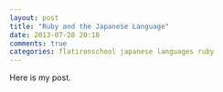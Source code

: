 ```yaml
---
layout: post
title: "Ruby and the Japanese Language"
date: 2013-07-28 20:18
comments: true
categories: flatironschool japanese languages ruby
---
```


Here is my post.